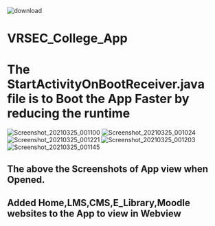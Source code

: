 ![download](https://user-images.githubusercontent.com/74868970/112364272-5889b880-8cfc-11eb-9e93-99a7190f4bcf.jpg)
# VRSEC_College_App
# The StartActivityOnBootReceiver.java file is to Boot the App Faster by reducing the runtime

![Screenshot_20210325_001100](https://user-images.githubusercontent.com/74868970/112367308-c2579180-8cff-11eb-95e5-bc8995e1fe8d.png)  ![Screenshot_20210325_001024](https://user-images.githubusercontent.com/74868970/112367317-c4215500-8cff-11eb-97df-8e9b5617b136.png)
![Screenshot_20210325_001221](https://user-images.githubusercontent.com/74868970/112367331-c5eb1880-8cff-11eb-9bc7-8e39161d1211.png)  ![Screenshot_20210325_001203](https://user-images.githubusercontent.com/74868970/112367295-bf5ca100-8cff-11eb-9e2a-c6ebcbeb4f92.png)  ![Screenshot_20210325_001145](https://user-images.githubusercontent.com/74868970/112367300-c1266480-8cff-11eb-975f-1878847b0318.png)

## The above the Screenshots of App view when Opened.

## Added Home,LMS,CMS,E_Library,Moodle websites to the App to view in Webview

